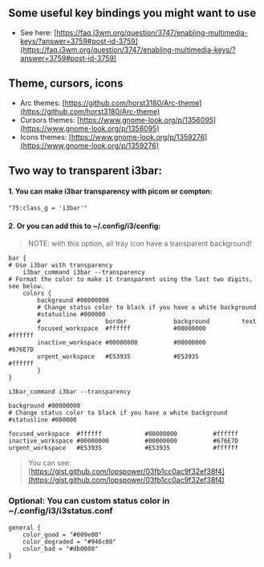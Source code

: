 ## Some useful key bindings you might want to use
- See here: [https://faq.i3wm.org/question/3747/enabling-multimedia-keys/?answer=3759#post-id-3759](https://faq.i3wm.org/question/3747/enabling-multimedia-keys/?answer=3759#post-id-3759)

## Theme, cursors, icons
- Arc themes: [https://github.com/horst3180/Arc-theme](https://github.com/horst3180/Arc-theme)
- Cursors themes: [https://www.gnome-look.org/p/1356095](https://www.gnome-look.org/p/1356095)
- Icons themes: [https://www.gnome-look.org/p/1359276](https://www.gnome-look.org/p/1359276)

## Two way to transparent i3bar:
#### 1. You can make i3bar transparency with picom or compton:
```
"75:class_g = 'i3bar'"
```
#### 2. Or you can add this to ~/.config/i3/config:
> NOTE: with this option, all tray icon have a transparent background!
```
bar {
# Use i3bar with transparency
    i3bar_command i3bar --transparency
# Format the color to make it transparent using the last two digits, see below.
    colors {
        background #00000000
        # Change status color to black if you have a white background
        #statusline #000000
        #                  border             background         text
        focused_workspace  #ffffff            #00000000          #ffffff
        inactive_workspace #00000000          #00000000          #676E7D
        urgent_workspace   #E53935            #E53935            #ffffff
        }
}
```
```
i3bar_command i3bar --transparency
```
```
background #00000000
# Change status color to black if you have a white background
#statusline #000000
```
```
focused_workspace  #ffffff            #00000000          #ffffff
inactive_workspace #00000000          #00000000          #676E7D
urgent_workspace   #E53935            #E53935            #ffffff
```
> You can see: [https://gist.github.com/lopspower/03fb1cc0ac9f32ef38f4](https://gist.github.com/lopspower/03fb1cc0ac9f32ef38f4)

### Optional: You can custom status color in ~/.config/i3/i3status.conf
```
general {
    color_good = "#009e00"
    color_degraded = "#946c00"
    color_bad = "#db0000"
}
```
